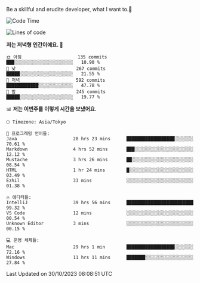 Be a skillful and erudite developer, what I want to.👶

<!--START_SECTION:waka-->
![Code Time](http://img.shields.io/badge/Code%20Time-58%20hrs%2054%20mins-blue)

![Lines of code](https://img.shields.io/badge/%EC%A0%80%EB%8A%94%20%EC%97%AC%ED%83%9C%EA%B9%8C%EC%A7%80%20-726.0%20thousand%20%EC%A4%84%EC%9D%98%20%EC%BD%94%EB%93%9C%EB%A5%BC%20%EC%9E%91%EC%84%B1%ED%96%88%EC%96%B4%EC%9A%94.-blue)

**저는 저녁형 인간이에요. 🦉** 

```text
🌞 아침                     135 commits         ███░░░░░░░░░░░░░░░░░░░░░░   10.90 % 
🌆 낮　                     267 commits         █████░░░░░░░░░░░░░░░░░░░░   21.55 % 
🌃 저녁                     592 commits         ████████████░░░░░░░░░░░░░   47.78 % 
🌙 밤　                     245 commits         █████░░░░░░░░░░░░░░░░░░░░   19.77 % 
```


📊 **저는 이번주를 이렇게 시간을 보냈어요.** 

```text
🕑︎ Timezone: Asia/Tokyo

💬 프로그래밍 언어들: 
Java                     28 hrs 23 mins      ██████████████████░░░░░░░   70.61 % 
Markdown                 4 hrs 52 mins       ███░░░░░░░░░░░░░░░░░░░░░░   12.12 % 
Mustache                 3 hrs 26 mins       ██░░░░░░░░░░░░░░░░░░░░░░░   08.54 % 
HTML                     1 hr 24 mins        █░░░░░░░░░░░░░░░░░░░░░░░░   03.49 % 
Ezhil                    33 mins             ░░░░░░░░░░░░░░░░░░░░░░░░░   01.38 % 

🔥 에디터들: 
IntelliJ                 39 hrs 56 mins      █████████████████████████   99.32 % 
VS Code                  12 mins             ░░░░░░░░░░░░░░░░░░░░░░░░░   00.54 % 
Unknown Editor           3 mins              ░░░░░░░░░░░░░░░░░░░░░░░░░   00.15 % 

💻 운영 체제들: 
Mac                      29 hrs 1 min        ██████████████████░░░░░░░   72.16 % 
Windows                  11 hrs 11 mins      ███████░░░░░░░░░░░░░░░░░░   27.84 % 
```


 Last Updated on 30/10/2023 08:08:51 UTC
<!--END_SECTION:waka-->
